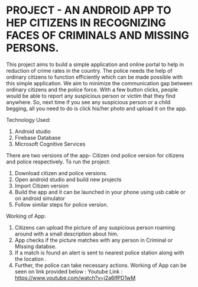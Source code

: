 # PROJECT - AN ANDROID APP TO HEP CITIZENS IN RECOGNIZING FACES OF CRIMINALS AND MISSING PERSONS.
This project aims to build a simple application and online portal to help in reduction of crime rates in the country. The police needs the help of ordinary citizens to function efficiently which can be made possible with this simple application. 
We aim to minimize the communication gap between ordinary citizens and the police force. With a few button clicks, people would be able to report any suspicious person or victim that they find anywhere. So, next time if you see any suspicious person or a child begging, all you need to do is click his/her photo and upload it on the app.

Technology Used:
1. Android studio
2. Firebase Database
3. Microsoft Cognitive Services

There are two versions of the app- Citizen ond police version for citizens and police respectively.
To run the project:
1. Download citizen and police versions.
2. Open android studio and build new projects
3. Import Citizen version
4. Build the app and it can be launched in your phone using usb cable or on android simulator
5. Follow similar steps for police version.

Working of App:
1. Citizens can upload the picture of any suspicious person roaming around with a small description about him.
2. App checks if the picture matches with any person in Criminal or Missing databse.
3. If a match is found an alert is sent to nearest police station along with the location .
4. Further, the police can take necessary actions.
Working of App can be seen on link provided below :
Youtube Link : https://www.youtube.com/watch?v=j2a6lfPD1wM
